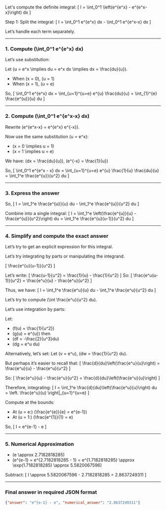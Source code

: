 Let's compute the definite integral:
\[
I = \int_0^1 \left(e^{e^x} - e^{e^x-x}\right) dx
\]

Step 1: Split the integral:
\[
I = \int_0^1 e^{e^x} dx - \int_0^1 e^{e^x-x} dx
\]

Let’s handle each term separately.

---

### 1. Compute \(\int_0^1 e^{e^x} dx\)

Let’s use substitution:

Let \(u = e^x \implies du = e^x dx \implies dx = \frac{du}{u}\).
- When \(x = 0\), \(u = 1\)
- When \(x = 1\), \(u = e\)

So,
\[
\int_0^1 e^{e^x} dx = \int_{u=1}^{u=e} e^{u} \frac{du}{u} = \int_{1}^{e} \frac{e^{u}}{u} du
\]

---

### 2. Compute \(\int_0^1 e^{e^x-x} dx\)

Rewrite \(e^{e^x-x} = e^{e^x} e^{-x}\).

Now use the same substitution \(u = e^x\):

- \(x = 0 \implies u = 1\)
- \(x = 1 \implies u = e\)

We have: \(dx = \frac{du}{u}\), \(e^{-x} = \frac{1}{u}\)

So,
\[
\int_0^1 e^{e^x - x} dx = \int_{u=1}^{u=e} e^{u} \frac{1}{u} \frac{du}{u} = \int_1^e \frac{e^{u}}{u^2} du
\]

---

### 3. Express the answer

So,
\[
I = \int_1^e \frac{e^{u}}{u} du - \int_1^e \frac{e^{u}}{u^2} du
\]

Combine into a single integral:
\[
I = \int_1^e \left(\frac{e^{u}}{u} - \frac{e^{u}}{u^2}\right) du = \int_1^e \frac{e^{u}(u-1)}{u^2} du
\]

---

### 4. Simplify and compute the exact answer

Let’s try to get an explicit expression for this integral.

Let’s try integrating by parts or manipulating the integrand.

\[
\frac{e^{u}(u-1)}{u^2}
\]

Let’s write:
\[
\frac{u-1}{u^2} = \frac{1}{u} - \frac{1}{u^2}
\]
So:
\[
\frac{e^u(u-1)}{u^2} = \frac{e^u}{u} - \frac{e^u}{u^2}
\]

Thus, we have:
\[
I = \int_1^e \frac{e^u}{u} du - \int_1^e \frac{e^u}{u^2} du
\]

Let’s try to compute \(\int \frac{e^u}{u^2} du\).

Let’s use integration by parts:

Let:
- \(f(u) = \frac{1}{u^2}\)
- \(g(u) = e^{u}\)
then
- \(df = -\frac{2}{u^3}du\)
- \(dg = e^u du\)

Alternatively, let’s set:
Let \(v = e^u\), \(dw = \frac{1}{u^2} du\).

But perhaps it’s easier to recall that:
\[
\frac{d}{du}\left(\frac{e^u}{u}\right) = \frac{e^u}{u} - \frac{e^u}{u^2}
\]

So:
\[
\frac{e^u}{u} - \frac{e^u}{u^2} = \frac{d}{du}\left(\frac{e^u}{u}\right)
\]

Therefore, integrating:
\[
I = \int_1^e \frac{d}{du}\left(\frac{e^u}{u}\right) du = \left. \frac{e^u}{u} \right|_{u=1}^{u=e}
\]

Compute at the bounds:

- At \(u = e:\) \(\frac{e^{e}}{e} = e^{e-1}\)
- At \(u = 1:\) \(\frac{e^{1}}{1} = e\)

So,
\[
I = e^{e-1} - e
\]

---

### 5. Numerical Approximation

- \(e \approx 2.7182818285\)
- \(e^{e-1} = e^{2.7182818285 - 1} = e^{1.7182818285} \approx \exp(1.7182818285) \approx 5.5820067596\)

Subtract:
\[
I \approx 5.5820067596 - 2.7182818285 = 2.8637249311
\]

---

### Final answer in required JSON format

```json
{"answer": "e^{e-1} - e", "numerical_answer": "2.8637249311"}
```